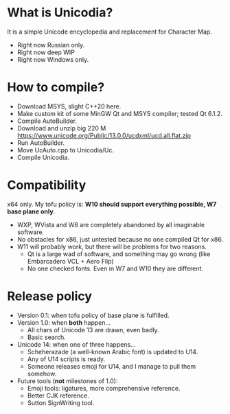 # What is Unicodia?

It is a simple Unicode encyclopedia and replacement for Character Map.
* Right now Russian only.
* Right now deep WIP
* Right now Windows only.

# How to compile?
* Download MSYS, slight C++20 here.
* Make custom kit of some MinGW Qt and MSYS compiler; tested Qt 6.1.2.
* Compile AutoBuilder.
* Download and unzip big 220 M https://www.unicode.org/Public/13.0.0/ucdxml/ucd.all.flat.zip
* Run AutoBuilder.
* Move UcAuto.cpp to Unicodia/Uc.
* Compile Unicodia.

# Compatibility
x64 only. My tofu policy is: **W10 should support everything possible, W7 base plane only**.

* WXP, WVista and W8 are completely abandoned by all imaginable software.
* No obstacles for x86, just untested because no one compiled Qt for x86.
* W11 will probably work, but there will be problems for two reasons.
  * Qt is a large wad of software, and something may go wrong (like Embarcadero VCL + Aero Flip)
  * No one checked fonts. Even in W7 and W10 they are different.

# Release policy
* Version 0.1: when tofu policy of base plane is fulfilled.
* Version 1.0: when **both** happen…
  * All chars of Unicode 13 are drawn, even badly.
  * Basic search.
* Unicode 14: when one of three happens…
  * Scheherazade (a well-known Arabic font) is updated to U14.
  * Any of U14 scripts is ready.
  * Someone releases emoji for U14, and I manage to pull them somehow.
* Future tools (**not** milestones of 1.0):
  * Emoji tools: ligatures, more comprehensive reference.
  * Better CJK reference.
  * Sutton SignWriting tool.
